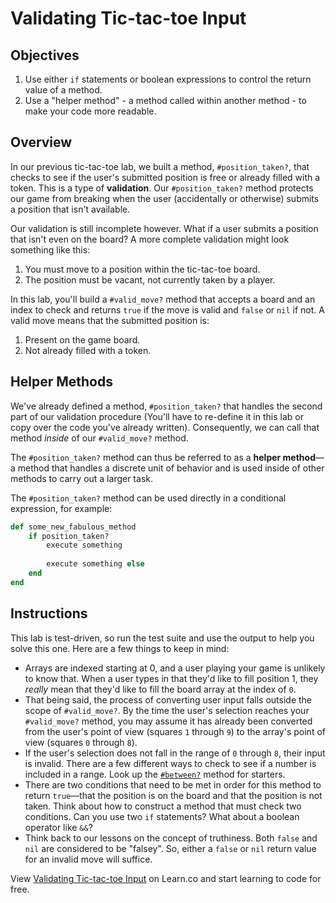 # Validating Tic-tac-toe Input

## Objectives
1. Use either `if` statements or boolean expressions to control the return value of a method.
2. Use a "helper method" - a method called within another method - to make your code more readable.

## Overview
In our previous tic-tac-toe lab, we built a method, `#position_taken?`, that checks to see if the user's submitted position is free or already filled with a token. This is a type of **validation**. Our `#position_taken?` method protects our game from breaking when the user (accidentally or otherwise) submits a position that isn't available.

Our validation is still incomplete however. What if a user submits a position that isn't even on the board? A more complete validation might look something like this:

1. You must move to a position within the tic-tac-toe board.
2. The position must be vacant, not currently taken by a player.

In this lab, you'll build a `#valid_move?` method that accepts a board and an index to check and returns `true` if the move is valid and `false` or `nil` if not. A valid move means that the submitted position is:

1. Present on the game board.
2. Not already filled with a token.

## Helper Methods
We've already defined a method, `#position_taken?` that handles the second part of our validation procedure (You'll have to re-define it in this lab or copy over the code you've already written). Consequently, we can call that method *inside* of our `#valid_move?` method.

The `#position_taken?` method can thus be referred to as a **helper method**––a method that handles a discrete unit of behavior and is used inside of other methods to carry out a larger task.

The `#position_taken?` method can be used directly in a conditional expression, for example:
```ruby
def some_new_fabulous_method
	if position_taken?
		execute something
	
		execute something else
	end
end
```

## Instructions
This lab is test-driven, so run the test suite and use the output to help you solve this one. Here are a few things to keep in mind:

* Arrays are indexed starting at 0, and a user playing your game is unlikely to know that. When a user types in that they'd like to fill position 1, they *really* mean that they'd like to fill the board array at the index of `0`.
* That being said, the process of converting user input falls outside the scope of `#valid_move?`. By the time the user's selection reaches your `#valid_move?` method, you may assume it has already been converted from the user's point of view (squares `1` through `9`) to the array's point of view (squares `0` through `8`).
* If the user's selection does not fall in the range of `0` through `8`, their input is invalid. There are a few different ways to check to see if a number is included in a range. Look up the [`#between?`](http://ruby-doc.org/core/Comparable.html#method-i-between-3F) method for starters.
* There are two conditions that need to be met in order for this method to return `true`––that the position is on the board and that the position is not taken. Think about how to construct a method that must check two conditions. Can you use two `if` statements? What about a boolean operator like `&&`?
* Think back to our lessons on the concept of truthiness. Both `false` and `nil` are considered to be "falsey". So, either a `false` or `nil` return value for an invalid move will suffice.

<p data-visibility='hidden'>View <a href='https://learn.co/lessons/ttt-7-valid-move' title='Validating Tic-tac-toe Input'>Validating Tic-tac-toe Input</a> on Learn.co and start learning to code for free.</p>
